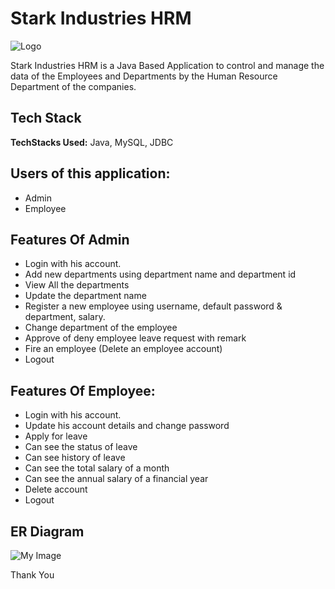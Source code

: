 
# Stark Industries HRM

![Logo](https://oyster.ignimgs.com/mediawiki/apis.ign.com/marvel-studios-cinematic-universe/c/c4/Stark_industries_1.jpg?width=640)



Stark Industries HRM is a Java Based Application to control and manage the data of the
Employees and Departments by the Human Resource Department of the companies.



## Tech Stack

**TechStacks Used:** Java, MySQL, JDBC


## Users of this application:

 - Admin
 - Employee
 
## Features Of Admin

- Login with his account.
- Add new departments using department name and department id
- View All the departments
- Update the department name
- Register a new employee using username, default password & department, salary.
- Change department of the employee
- Approve of deny employee leave request with remark
- Fire an employee (Delete an employee account)
- Logout


## Features Of Employee:

- Login with his account.
- Update his account details and change password
- Apply for leave
- Can see the status of leave
- Can see history of leave
- Can see the total salary of a month
- Can see the annual salary of a financial year
- Delete account
- Logout

## ER Diagram


![My Image](https://drive.google.com/uc?export=view&id=1iki4tFyz_iTDNnBk1HRLPXNzS7PHsckx)


Thank You
